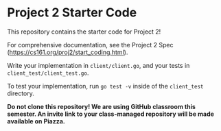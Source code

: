 # Project 2 Starter Code

This repository contains the starter code for Project 2!

For comprehensive documentation, see the Project 2 Spec (https://cs161.org/proj2/start_coding.html).

Write your implementation in `client/client.go`, and your tests in `client_test/client_test.go`.

To test your implementation, run `go test -v` inside of the `client_test` directory.

**Do not clone this repository! We are using GitHub classroom this semester. An invite link to your class-managed repository will be made available on Piazza.**
